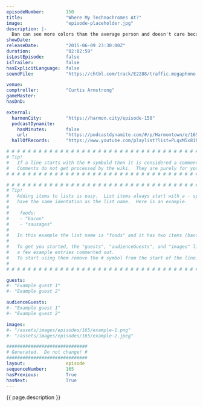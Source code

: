 ```yaml
---
episodeNumber:        150
title:                "Where My Technochromes At?"
image:                "episode-placeholder.jpg"
description: |-
  Dan can see more colors than the average person and doesn't care because colors are dumb. Curtis Armstrong comptrolls. Watch the live video at harmontown.com/live!
showDate:             
releaseDate:          "2015-06-09 23:30:00Z"
duration:             "02:02:59"
isLostEpisode:        false
isTrailer:            false
hasExplicitLanguage:  false
soundFile:            "https://chtbl.com/track/E2288/traffic.megaphone.fm/STA9218698326.mp3?updated=1561594017"

venue:                
comptroller:          "Curtis Armstrong"
gameMaster:           
hasDnD:               

external:
  harmonCity:         "https://harmon.city/episode-150"
  podcastDynamite:
    hasMinutes:       false
    url:              "https://podcastdynamite.com/#/p/Harmontown/e/165/150"
  hallOfRecords:      "https://www.youtube.com/playlist?list=PLqxM5x81hNOZdc0wPapJ90pzxaDm-Xujj"

# # # # # # # # # # # # # # # # # # # # # # # # # # # # # # # # # # # # # # # # # # # # #
# Tip!
#   If a line starts with the # symbold then it is considered a comment.
#   Comments do not get processed by the wiki.  They are purely for your information.
# # # # # # # # # # # # # # # # # # # # # # # # # # # # # # # # # # # # # # # # # # # # #

# # # # # # # # # # # # # # # # # # # # # # # # # # # # # # # # # # # # # # # # # # # # #
# Tip!
#   Adding items to lists is easy.  List items always start with a - symbol and have
#   have the same identation as the list name.  Here is an example.
#
#    foods:
#    - "bacon"
#    - "sausages"
#
#   In this example the list name is "foods" and it has two items (bacon, and sausages).
#
#   To get you started, the "guests", "audienceGuests", and "images" lists below have
#   a few example entries commented out.
#   To start using them remove the # symbol from the start of the line.
#
# # # # # # # # # # # # # # # # # # # # # # # # # # # # # # # # # # # # # # # # # # # # #

guests:
#- "Example guest 1"
#- "Example guest 2"

audienceGuests:
#- "Example guest 1"
#- "Example guest 2"

images:
#- "/assets/images/episodes/165/example-1.png"
#- "/assets/images/episodes/165/example-2.jpeg"

##############################
# Generated.  Do not change! #
##############################
layout:               episode
sequenceNumber:       165
hasPrevious:          True
hasNext:              True
---
```


<!-- The episode description will be rendered here -->
{{ page.description }}

<!-- Add your content BELOW here -->
<!-- vvvvvvvvvvvvvvvvvvvvvvvvvvv -->




<!-- ^^^^^^^^^^^^^^^^^^^^^^^^^^^ -->
<!-- Add your content ABOVE here -->

<!-- The episode gallery will be rendered here -->